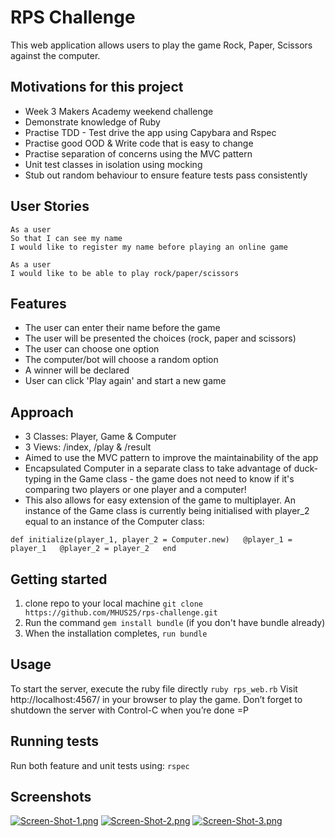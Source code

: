 # RPS Challenge

This web application allows users to play the game Rock, Paper, Scissors against the computer.

## Motivations for this project

* Week 3 Makers Academy weekend challenge
* Demonstrate knowledge of Ruby
* Practise TDD - Test drive the app using Capybara and Rspec
* Practise good OOD & Write code that is easy to change
* Practise separation of concerns using the MVC pattern
* Unit test classes in isolation using mocking 
* Stub out random behaviour to ensure feature tests pass consistently

## User Stories

```
As a user
So that I can see my name
I would like to register my name before playing an online game

As a user
I would like to be able to play rock/paper/scissors
```

## Features

* The user can enter their name before the game
* The user will be presented the choices (rock, paper and scissors)
* The user can choose one option
* The computer/bot will choose a random option
* A winner will be declared
* User can click 'Play again' and start a new game

## Approach
* 3 Classes: Player, Game & Computer
* 3 Views: /index, /play & /result
* Aimed to use the MVC pattern to improve the maintainability of the app
* Encapsulated Computer in a separate class to take advantage of duck-typing in the Game class - the game does not need to know if it's comparing two players or one player and a computer!
* This also allows for easy extension of the game to multiplayer. An instance of the Game class is currently being initialised with player_2 equal to an instance of the Computer class:

`def initialize(player_1, player_2 = Computer.new)  
    @player_1 = player_1  
    @player_2 = player_2  
 end`
 
## Getting started

1. clone repo to your local machine `git clone https://github.com/MHUS25/rps-challenge.git`
2. Run the command `gem install bundle` (if you don't have bundle already)
3. When the installation completes, `run bundle`

## Usage

To start the server, execute the ruby file directly `ruby rps_web.rb`
Visit http://localhost:4567/ in your browser to play the game.
Don’t forget to shutdown the server with Control-C when you’re done  =P

## Running tests

Run both feature and unit tests using:
`rspec`

## Screenshots

[![Screen-Shot-1.png](https://i.postimg.cc/zf1Q7ph4/Screen-Shot-1.png)](https://postimg.cc/cvXT4RXc)
[![Screen-Shot-2.png](https://i.postimg.cc/KvksyCrd/Screen-Shot-2.png)](https://postimg.cc/6yKhrjP0)
[![Screen-Shot-3.png](https://i.postimg.cc/63bzkh7W/Screen-Shot-3.png)](https://postimg.cc/VrMjMnBp)
